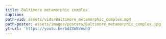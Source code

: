 ```yaml
---
title: Baltimore metamorphic complex
caption:
path-vid: assets/vids/Baltimore_metamorphic_complex.mp4
path-poster: assets/images/posters/Baltimore_metamorphic_complex.jpg
yt-url: 'https://youtu.be/bdZXWBVeuhQ'
---
```


